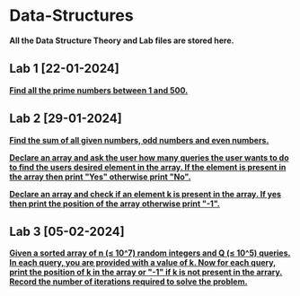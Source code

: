 # Data-Structures
**All the Data Structure Theory and Lab files are stored here.**

## Lab 1 [22-01-2024]

**[Find all the prime numbers between 1 and 500.](https://github.com/T4H5iN/Data-Structures/blob/main/LAB1/Lab1a.cpp)**

## Lab 2 [29-01-2024]

**[Find the sum of all given numbers, odd numbers and even numbers.](https://github.com/T4H5iN/Data-Structures/blob/main/LAB2/Lab2a.cpp)**

**[Declare an array and ask the user how many queries the user wants to do to find the users desired element in the array. If the element is present in the array then print "Yes" otherwise print "No".](https://github.com/T4H5iN/Data-Structures/blob/main/LAB2/Lab2b.cpp)**

**[Declare an array and check if an element k is present in the array. If yes then print the position of the array otherwise print "-1".](https://github.com/T4H5iN/Data-Structures/blob/main/LAB2/Lab2c.cpp)**

## Lab 3 [05-02-2024]

**[Given a sorted array of n (≤ 10^7) random integers and Q (≤ 10^5) queries. In each query, you are provided with a value of k. Now for each query, print the position of k in the array or "-1" if k is not present in the arrary. Record the number of iterations required to solve the problem.](https://github.com/T4H5iN/Data-Structures/blob/main/LAB3/Lab3a.cpp)**
